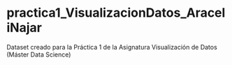 # practica1_VisualizacionDatos_AraceliNajar
Dataset creado para la Práctica 1 de la Asignatura Visualización de Datos (Máster Data Science)
